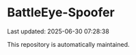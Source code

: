 # BattleEye-Spoofer

Last updated: 2025-06-30 07:28:38

This repository is automatically maintained.
